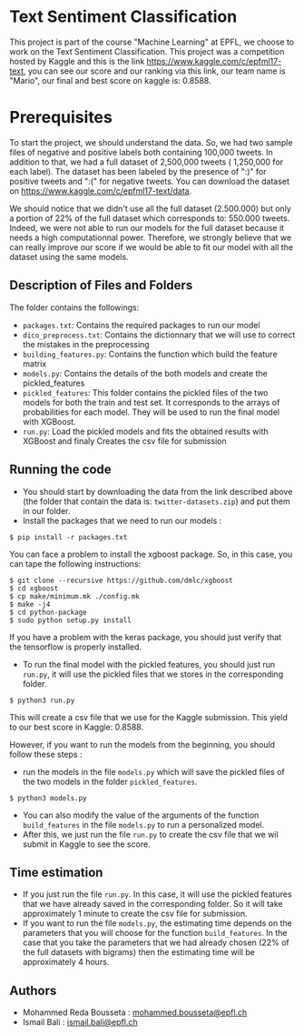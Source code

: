 # Text Sentiment Classification

This project is part of the course "Machine Learning" at EPFL, we choose to work on the Text Sentiment Classification. This project was a competition hosted by Kaggle and this is the link https://www.kaggle.com/c/epfml17-text, you can see our score and our ranking via this link, our team name is "Mario", our final and best score on kaggle is: 0.8588.

# Prerequisites

To start the project, we should understand the data. So, we had two sample files of negative and positive labels both containing 100,000 tweets. In addition to that, we had a full dataset of 2,500,000 tweets ( 1,250,000 for each label).
The dataset has been labeled by the presence of  ":)" for positive tweets and ":(" for negative tweets.
You can download the dataset on https://www.kaggle.com/c/epfml17-text/data.

We should notice that we didn't use all the full dataset (2.500.000) but only a portion of 22% of the full dataset which corresponds to: 550.000 tweets. Indeed, we were not able to run our models for the full dataset because it needs a high computationnal power. Therefore, we strongly believe that we can really improve our score if we would be able to fit our model with all the dataset using the same models.

## Description of Files and Folders

The folder contains the followings:

- `packages.txt`: Contains the required packages to run our model
- `dico_preprocess.txt`: Contains the dictionnary that we will use to correct the mistakes in the preprocessing
- `building_features.py`: Contains the function which build the feature matrix
- `models.py`: Contains the details of the both models and create the pickled_features
- `pickled_features`: This folder contains the pickled files of the two models for both the train and test set. It corresponds to the arrays of probabilities for each model. They will be used to run the final model with XGBoost.
- `run.py`: Load the pickled models and fits the obtained results with XGBoost and finaly Creates the csv file for submission

## Running the code

- You should start by downloading the data from the link described above (the folder that contain the data is: `twitter-datasets.zip`) and put them in our folder.
- Install the packages that we need to run our models :
```
$ pip install -r packages.txt
```
You can face a problem to install the xgboost package. So, in this case, you can tape the following instructions:

```
$ git clone --recursive https://github.com/dmlc/xgboost
$ cd xgboost
$ cp make/minimum.mk ./config.mk
$ make -j4
$ cd python-package
$ sudo python setup.py install

```
If you have a problem with the keras package, you should just verify that the tensorflow is properly installed.


- To run the final model with the pickled features, you should just run `run.py`, it will use the pickled files that we stores in the corresponding folder. 
 
```
$ python3 run.py 
```

This will create a csv file that we use for the Kaggle submission. This yield to our best score in Kaggle: 0.8588.


However, if you want to run the models from the beginning, you should follow these steps :

- run the models in the file `models.py` which will save the pickled files of the two models in the folder `pickled_features`.

```
$ python3 models.py 
```
- You can also modify the value of the arguments of the function `build_features` in the file `models.py` to run a personalized model.
- After this, we just run the file `run.py` to create the csv file that we wil submit in Kaggle to see the score.

## Time estimation

- If you just run the file `run.py`. In this case, it will use the pickled features that we have already saved in the corresponding folder. So it will take approximately 1 minute to create the csv file for submission.
- If you want to run the file `models.py`, the estimating time depends on the parameters that you will choose for the function `build_features`. In the case that you take the parameters that we had already chosen (22% of the full datasets with bigrams) then the estimating time will be approximately 4 hours.

## Authors

- Mohammed Reda Bousseta : mohammed.bousseta@epfl.ch
- Ismail Bali : ismail.bali@epfl.ch
